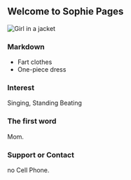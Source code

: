 ## Welcome to Sophie Pages

<img src="https://repository-images.githubusercontent.com/293299392/f6490980-12be-11eb-94ac-d440f39a50eb" alt="Girl in a jacket" >

### Markdown
- Fart clothes
- One-piece dress

### Interest

Singing, Standing Beating

### The first word

Mom.

### Support or Contact

no Cell Phone.
